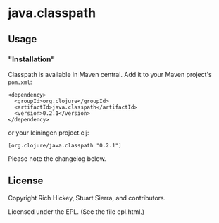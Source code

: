 # java.classpath


## Usage


### "Installation"

Classpath is available in Maven central.  Add it to your Maven project's `pom.xml`:

    <dependency>
      <groupId>org.clojure</groupId>
      <artifactId>java.classpath</artifactId>
      <version>0.2.1</version>
    </dependency>

or your leiningen project.clj:

    [org.clojure/java.classpath "0.2.1"]

Please note the changelog below.

## License

Copyright Rich Hickey, Stuart Sierra, and contributors.

Licensed under the EPL. (See the file epl.html.)
